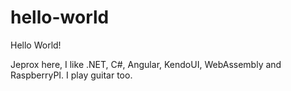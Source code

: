# hello-world

Hello World!

Jeprox here, I like .NET, C#, Angular, KendoUI, WebAssembly and RaspberryPI.
I play guitar too.
